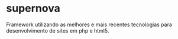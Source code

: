 supernova
=========

Framework utilizando as melhores e mais recentes tecnologias para desenvolvimento de sites em php e html5.

